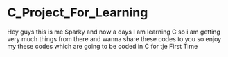 # C_Project_For_Learning
Hey guys this is me Sparky and now a days I am learning C so i am getting very much things from there and wanna share these codes to you so enjoy my these codes which are going to be coded in C for tje First Time
